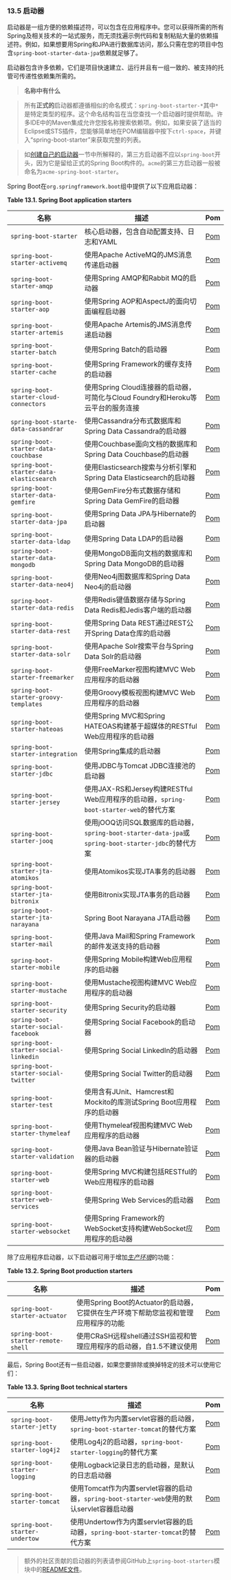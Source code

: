 ### 13.5 启动器

启动器是一组方便的依赖描述符，可以包含在应用程序中。您可以获得所需的所有Spring及相关技术的一站式服务，而无须找遍示例代码和复制粘贴大量的依赖描述符。例如，如果想要用Spring和JPA进行数据库访问，那么只需在您的项目中包含`spring-boot-starter-data-jpa`依赖就足够了。

启动器包含许多依赖，它们是项目快速建立、运行并且有一组一致的、被支持的托管可传递性依赖集所需的。

>**名称中有什么**

>所有**正式的**启动器都遵循相似的命名模式：`spring-boot-starter-*`其中`*`是特定类型的程序。这个命名结构旨在当您查找一个启动器时提供帮助。许多IDE中的Maven集成允许您按名称搜索依赖项。例如，如果安装了适当的Eclipse或STS插件，您能够简单地在POM编辑器中按下`ctrl-space`，并键入“spring-boot-starter”来获取完整的列表。

>如[创建自己的启动器](../IV.Spring_Boot_features/44.4.Creating_your_own_starter.md)一节中所解释的，第三方启动器不应以`spring-boot`开头，因为它是留给正式的Spring Boot构件的。`acme`的第三方启动器一般被命名为`acme-spring-boot-starter`。

Spring Boot在`org.springframework.boot`组中提供了以下应用启动器：

**Table 13.1. Spring Boot application starters**

|**名称**        |**描述**          |**Pom**         |
| -------------- | ---------------- | -------------- |
|`spring-boot-starter`|核心启动器，包含自动配置支持、日志和YAML|[Pom](https://github.com/spring-projects/spring-boot/tree/v1.5.7.RELEASE/spring-boot-starters/spring-boot-starter/pom.xml)|
|`spring-boot-starter-activemq`|使用Apache ActiveMQ的JMS消息传递启动器|[Pom](https://github.com/spring-projects/spring-boot/tree/v1.5.7.RELEASE/spring-boot-starters/spring-boot-starter-activemq/pom.xml)|
|`spring-boot-starter-amqp`|使用Spring AMQP和Rabbit MQ的启动器|[Pom](https://github.com/spring-projects/spring-boot/tree/v1.5.7.RELEASE/spring-boot-starters/spring-boot-starter-amqp/pom.xml)|
|`spring-boot-starter-aop`|使用Spring AOP和AspectJ的面向切面编程启动器|[Pom](https://github.com/spring-projects/spring-boot/tree/v1.5.7.RELEASE/spring-boot-starters/spring-boot-starter-aop/pom.xml)|
|`spring-boot-starter-artemis`|使用Apache Artemis的JMS消息传递启动器|[Pom](https://github.com/spring-projects/spring-boot/tree/v1.5.7.RELEASE/spring-boot-starters/spring-boot-starter-artemis/pom.xml)|
|`spring-boot-starter-batch`|使用Spring Batch的启动器|[Pom](https://github.com/spring-projects/spring-boot/tree/v1.5.7.RELEASE/spring-boot-starters/spring-boot-starter-batch/pom.xml)|
|`spring-boot-starter-cache`|使用Spring Framework的缓存支持的启动器|[Pom](https://github.com/spring-projects/spring-boot/tree/v1.5.7.RELEASE/spring-boot-starters/spring-boot-starter-cache/pom.xml)|
|`spring-boot-starter-cloud-connectors`|使用Spring Cloud连接器的启动器，可简化与Cloud Foundry和Heroku等云平台的服务连接|[Pom](https://github.com/spring-projects/spring-boot/tree/v1.5.7.RELEASE/spring-boot-starters/spring-boot-starter-cloud-connectors/pom.xml)|
|`spring-boot-starte-data-cassandrar`|使用Cassandra分布式数据库和Spring Data Cassandra的启动器|[Pom](https://github.com/spring-projects/spring-boot/tree/v1.5.7.RELEASE/spring-boot-starters/spring-boot-starter-data-cassandra/pom.xml)|
|`spring-boot-starter-data-couchbase`|使用Couchbase面向文档的数据库和Spring Data Couchbase的启动器|[Pom](https://github.com/spring-projects/spring-boot/tree/v1.5.7.RELEASE/spring-boot-starters/spring-boot-starter-data-couchbase/pom.xml)|
|`spring-boot-starter-data-elasticsearch`|使用Elasticsearch搜索与分析引擎和Spring Data Elasticsearch的启动器|[Pom](https://github.com/spring-projects/spring-boot/tree/v1.5.7.RELEASE/spring-boot-starters/spring-boot-starter-data-elasticsearch/pom.xml)|
|`spring-boot-starter-data-gemfire`|使用GemFire分布式数据存储和Spring Data GemFire的启动器|[Pom](https://github.com/spring-projects/spring-boot/tree/v1.5.7.RELEASE/spring-boot-starters/spring-boot-starter-data-gemfire/pom.xml)|
|`spring-boot-starter-data-jpa`|使用Spring Data JPA与Hibernate的启动器|[Pom](https://github.com/spring-projects/spring-boot/tree/v1.5.7.RELEASE/spring-boot-starters/spring-boot-starter-data-jpa/pom.xml)|
|`spring-boot-starter-data-ldap`|使用Spring Data LDAP的启动器|[Pom](https://github.com/spring-projects/spring-boot/tree/v1.5.7.RELEASE/spring-boot-starters/spring-boot-starter-data-ldap/pom.xml)|
|`spring-boot-starter-data-mongodb`|使用MongoDB面向文档的数据库和Spring Data MongoDB的启动器|[Pom](https://github.com/spring-projects/spring-boot/tree/v1.5.7.RELEASE/spring-boot-starters/spring-boot-starter-data-mongodb/pom.xml)|
|`spring-boot-starter-data-neo4j`|使用Neo4j图数据库和Spring Data Neo4j的启动器|[Pom](https://github.com/spring-projects/spring-boot/tree/v1.5.7.RELEASE/spring-boot-starters/spring-boot-starter-data-neo4j/pom.xml)|
|`spring-boot-starter-data-redis`|使用Redis键值数据存储与Spring Data Redis和Jedis客户端的启动器|[Pom](https://github.com/spring-projects/spring-boot/tree/v1.5.7.RELEASE/spring-boot-starters/spring-boot-starter-data-redis/pom.xml)|
|`spring-boot-starter-data-rest`|使用Spring Data REST通过REST公开Spring Data仓库的启动器|[Pom](https://github.com/spring-projects/spring-boot/tree/v1.5.7.RELEASE/spring-boot-starters/spring-boot-starter-data-rest/pom.xml)|
|`spring-boot-starter-data-solr`|使用Apache Solr搜索平台与Spring Data Solr的启动器|[Pom](https://github.com/spring-projects/spring-boot/tree/v1.5.7.RELEASE/spring-boot-starters/spring-boot-starter-data-solr/pom.xml)|
|`spring-boot-starter-freemarker`|使用FreeMarker视图构建MVC Web应用程序的启动器|[Pom](https://github.com/spring-projects/spring-boot/tree/v1.5.7.RELEASE/spring-boot-starters/spring-boot-starter-freemarker/pom.xml)|
|`spring-boot-starter-groovy-templates`|使用Groovy模板视图构建MVC Web应用程序的启动器|[Pom](https://github.com/spring-projects/spring-boot/tree/v1.5.7.RELEASE/spring-boot-starters/spring-boot-starter-groovy-templates/pom.xml)|
|`spring-boot-starter-hateoas`|使用Spring MVC和Spring HATEOAS构建基于超媒体的RESTful Web应用程序的启动器|[Pom](https://github.com/spring-projects/spring-boot/tree/v1.5.7.RELEASE/spring-boot-starters/spring-boot-starter-hateoas/pom.xml)|
|`spring-boot-starter-integration`|使用Spring集成的启动器|[Pom](https://github.com/spring-projects/spring-boot/tree/v1.5.7.RELEASE/spring-boot-starters/spring-boot-starter-integration/pom.xml)|
|`spring-boot-starter-jdbc`|使用JDBC与Tomcat JDBC连接池的启动器|[Pom](https://github.com/spring-projects/spring-boot/tree/v1.5.7.RELEASE/spring-boot-starters/spring-boot-starter-jdbc/pom.xml)|
|`spring-boot-starter-jersey`|使用JAX-RS和Jersey构建RESTful Web应用程序的启动器，`spring-boot-starter-web`的替代方案|[Pom](https://github.com/spring-projects/spring-boot/tree/v1.5.7.RELEASE/spring-boot-starters/spring-boot-starter-jersey/pom.xml)|
|`spring-boot-starter-jooq`|使用jOOQ访问SQL数据库的启动器，`spring-boot-starter-data-jpa`或`spring-boot-starter-jdbc`的替代方案|[Pom](https://github.com/spring-projects/spring-boot/tree/v1.5.7.RELEASE/spring-boot-starters/spring-boot-starter-jooq/pom.xml)|
|`spring-boot-starter-jta-atomikos`|使用Atomikos实现JTA事务的启动器|[Pom](https://github.com/spring-projects/spring-boot/tree/v1.5.7.RELEASE/spring-boot-starters/spring-boot-starter-jta-atomikos/pom.xml)|
|`spring-boot-starter-jta-bitronix`|使用Bitronix实现JTA事务的启动器|[Pom](https://github.com/spring-projects/spring-boot/tree/v1.5.7.RELEASE/spring-boot-starters/spring-boot-starter-jta-bitronix/pom.xml)|
|`spring-boot-starter-jta-narayana`|Spring Boot Narayana JTA启动器|[Pom](https://github.com/spring-projects/spring-boot/tree/v1.5.7.RELEASE/spring-boot-starters/spring-boot-starter-jta-narayana/pom.xml)|
|`spring-boot-starter-mail`|使用Java Mail和Spring Framework的邮件发送支持的启动器|[Pom](https://github.com/spring-projects/spring-boot/tree/v1.5.7.RELEASE/spring-boot-starters/spring-boot-starter-mail/pom.xml)|
|`spring-boot-starter-mobile`|使用Spring Mobile构建Web应用程序的启动器|[Pom](https://github.com/spring-projects/spring-boot/tree/v1.5.7.RELEASE/spring-boot-starters/spring-boot-starter-mobile/pom.xml)|
|`spring-boot-starter-mustache`|使用Mustache视图构建MVC Web应用程序的启动器|[Pom](https://github.com/spring-projects/spring-boot/tree/v1.5.7.RELEASE/spring-boot-starters/spring-boot-starter-mustache/pom.xml)|
|`spring-boot-starter-security`|使用Spring Security的启动器|[Pom](https://github.com/spring-projects/spring-boot/tree/v1.5.7.RELEASE/spring-boot-starters/spring-boot-starter-security/pom.xml)|
|`spring-boot-starter-social-facebook`|使用Spring Social Facebook的启动器|[Pom](https://github.com/spring-projects/spring-boot/tree/v1.5.7.RELEASE/spring-boot-starters/spring-boot-starter-social-facebook/pom.xml)|
|`spring-boot-starter-social-linkedin`|使用Spring Social LinkedIn的启动器|[Pom](https://github.com/spring-projects/spring-boot/tree/v1.5.7.RELEASE/spring-boot-starters/spring-boot-starter-social-linkedin/pom.xml)|
|`spring-boot-starter-social-twitter`|使用Spring Social Twitter的启动器|[Pom](https://github.com/spring-projects/spring-boot/tree/v1.5.7.RELEASE/spring-boot-starters/spring-boot-starter-social-twitter/pom.xml)|
|`spring-boot-starter-test`|使用含有JUnit、Hamcrest和Mockito的库测试Spring Boot应用程序的启动器|[Pom](https://github.com/spring-projects/spring-boot/tree/v1.5.7.RELEASE/spring-boot-starters/spring-boot-starter-test/pom.xml)|
|`spring-boot-starter-thymeleaf`|使用Thymeleaf视图构建MVC Web应用程序的启动器|[Pom](https://github.com/spring-projects/spring-boot/tree/v1.5.7.RELEASE/spring-boot-starters/spring-boot-starter-thymeleaf/pom.xml)|
|`spring-boot-starter-validation`|使用Java Bean验证与Hibernate验证器的启动器|[Pom](https://github.com/spring-projects/spring-boot/tree/v1.5.7.RELEASE/spring-boot-starters/spring-boot-starter-validation/pom.xml)|
|`spring-boot-starter-web`|使用Spring MVC构建包括RESTful的Web应用程序的启动器|[Pom](https://github.com/spring-projects/spring-boot/tree/v1.5.7.RELEASE/spring-boot-starters/spring-boot-starter-web/pom.xml)|
|`spring-boot-starter-web-services`|使用Spring Web Services的启动器|[Pom](https://github.com/spring-projects/spring-boot/tree/v1.5.7.RELEASE/spring-boot-starters/spring-boot-starter-web-services/pom.xml)|
|`spring-boot-starter-websocket`|使用Spring Framework的WebSocket支持构建WebSocket应用程序的启动器|[Pom](https://github.com/spring-projects/spring-boot/tree/v1.5.7.RELEASE/spring-boot-starters/spring-boot-starter-websocket/pom.xml)|

除了应用程序启动器，以下启动器可用于增加[*生产环境*](../V.Spring_Boot_Actuator_Production-ready_features/README.md)的功能：

**Table 13.2. Spring Boot production starters**

|**名称**        |**描述**          |**Pom**         |
| -------------- | ---------------- | -------------- |
|`spring-boot-starter-actuator`|使用Spring Boot的Actuator的启动器，它提供在生产环境下帮助您监视和管理应用程序的功能|[Pom](https://github.com/spring-projects/spring-boot/tree/v1.5.7.RELEASE/spring-boot-starters/spring-boot-starter-actuator/pom.xml)|
|`spring-boot-starter-remote-shell`|使用CRaSH远程shell通过SSH监视和管理应用程序的启动器，自1.5不建议使用|[Pom](https://github.com/spring-projects/spring-boot/tree/v1.5.7.RELEASE/spring-boot-starters/spring-boot-starter-remote-shell/pom.xml)|

最后，Spring Boot还有一些启动器，如果您要排除或换掉特定的技术可以使用它们：

**Table 13.3. Spring Boot technical starters**

|**名称**        |**描述**          |**Pom**         |
| -------------- | ---------------- | -------------- |
|`spring-boot-starter-jetty`|使用Jetty作为内置servlet容器的启动器，`spring-boot-starter-tomcat`的替代方案|[Pom](https://github.com/spring-projects/spring-boot/tree/v1.5.7.RELEASE/spring-boot-starters/spring-boot-starter-jetty/pom.xml)|
|`spring-boot-starter-log4j2`|使用Log4j2的启动器，`spring-boot-starter-logging`的替代方案|[Pom](https://github.com/spring-projects/spring-boot/tree/v1.5.7.RELEASE/spring-boot-starters/spring-boot-starter-log4j2/pom.xml)|
|`spring-boot-starter-logging`|使用Logback记录日志的启动器，是默认的日志启动器|[Pom](https://github.com/spring-projects/spring-boot/tree/v1.5.7.RELEASE/spring-boot-starters/spring-boot-starter-logging/pom.xml)|
|`spring-boot-starter-tomcat`|使用Tomcat作为内置servlet容器的启动器，`spring-boot-starter-web`使用的默认servlet容器启动器|[Pom](https://github.com/spring-projects/spring-boot/tree/v1.5.7.RELEASE/spring-boot-starters/spring-boot-starter-tomcat/pom.xml)|
|`spring-boot-starter-undertow`|使用Undertow作为内置servlet容器的启动器，`spring-boot-starter-tomcat`的替代方案|[Pom](https://github.com/spring-projects/spring-boot/tree/v1.5.7.RELEASE/spring-boot-starters/spring-boot-starter-undertow/pom.xml)|

>额外的社区贡献的启动器的列表请参阅GitHub上`spring-boot-starters`模块中的[README文件](https://github.com/spring-projects/spring-boot/blob/master/spring-boot-project/spring-boot-starters/README.adoc)。
